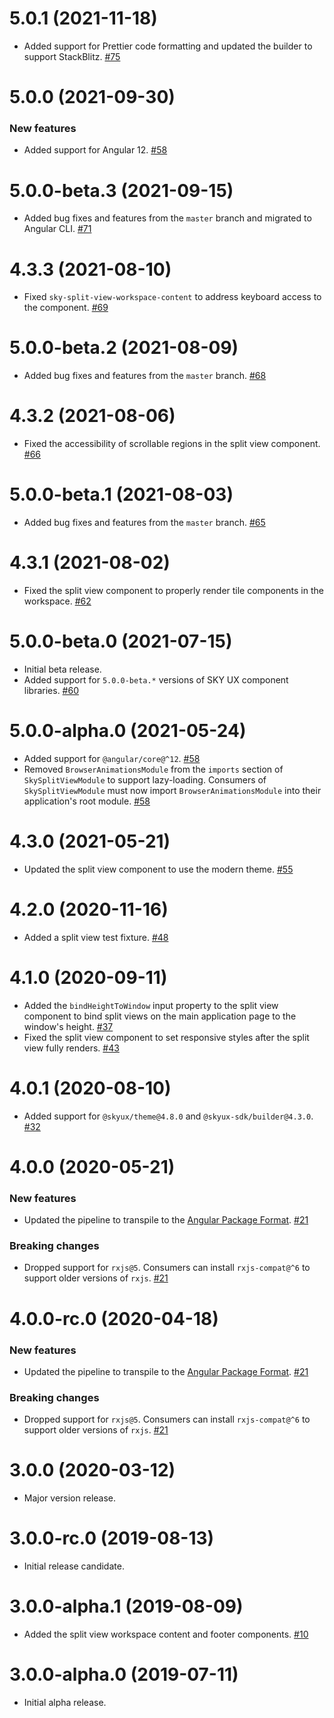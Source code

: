 # 5.0.1 (2021-11-18)

- Added support for Prettier code formatting and updated the builder to support StackBlitz. [#75](https://github.com/blackbaud/skyux-split-view/pull/75)

# 5.0.0 (2021-09-30)

### New features

- Added support for Angular 12. [#58](https://github.com/blackbaud/skyux-split-view/pull/58)

# 5.0.0-beta.3 (2021-09-15)

- Added bug fixes and features from the `master` branch and migrated to Angular CLI. [#71](https://github.com/blackbaud/skyux-split-view/pull/71)

# 4.3.3 (2021-08-10)

- Fixed `sky-split-view-workspace-content` to address keyboard access to the component. [#69](https://github.com/blackbaud/skyux-split-view/pull/69)

# 5.0.0-beta.2 (2021-08-09)

- Added bug fixes and features from the `master` branch. [#68](https://github.com/blackbaud/skyux-split-view/pull/68)

# 4.3.2 (2021-08-06)

- Fixed the accessibility of scrollable regions in the split view component. [#66](https://github.com/blackbaud/skyux-split-view/pull/66)

# 5.0.0-beta.1 (2021-08-03)

- Added bug fixes and features from the `master` branch. [#65](https://github.com/blackbaud/skyux-split-view/pull/65)

# 4.3.1 (2021-08-02)

- Fixed the split view component to properly render tile components in the workspace. [#62](https://github.com/blackbaud/skyux-split-view/pull/62)

# 5.0.0-beta.0 (2021-07-15)

- Initial beta release.
- Added support for `5.0.0-beta.*` versions of SKY UX component libraries. [#60](https://github.com/blackbaud/skyux-split-view/pull/60)

# 5.0.0-alpha.0 (2021-05-24)

- Added support for `@angular/core@^12`. [#58](https://github.com/blackbaud/skyux-split-view/pull/58)
- Removed `BrowserAnimationsModule` from the `imports` section of `SkySplitViewModule` to support lazy-loading. Consumers of `SkySplitViewModule` must now import `BrowserAnimationsModule` into their application's root module. [#58](https://github.com/blackbaud/skyux-split-view/pull/58)

# 4.3.0 (2021-05-21)

- Updated the split view component to use the modern theme. [#55](https://github.com/blackbaud/skyux-split-view/pull/55)

# 4.2.0 (2020-11-16)

- Added a split view test fixture. [#48](https://github.com/blackbaud/skyux-split-view/pull/48)

# 4.1.0 (2020-09-11)

- Added the `bindHeightToWindow` input property to the split view component to bind split views on the main application page to the window's height. [#37](https://github.com/blackbaud/skyux-split-view/pull/37)
- Fixed the split view component to set responsive styles after the split view fully renders. [#43](https://github.com/blackbaud/skyux-split-view/pull/43)

# 4.0.1 (2020-08-10)

- Added support for `@skyux/theme@4.8.0` and `@skyux-sdk/builder@4.3.0`. [#32](https://github.com/blackbaud/skyux-split-view/pull/32)

# 4.0.0 (2020-05-21)

### New features

- Updated the pipeline to transpile to the [Angular Package Format](https://docs.google.com/document/d/1CZC2rcpxffTDfRDs6p1cfbmKNLA6x5O-NtkJglDaBVs/preview). [#21](https://github.com/blackbaud/skyux-split-view/pull/21)

### Breaking changes

- Dropped support for `rxjs@5`. Consumers can install `rxjs-compat@^6` to support older versions of `rxjs`. [#21](https://github.com/blackbaud/skyux-split-view/pull/21)

# 4.0.0-rc.0 (2020-04-18)

### New features

- Updated the pipeline to transpile to the [Angular Package Format](https://docs.google.com/document/d/1CZC2rcpxffTDfRDs6p1cfbmKNLA6x5O-NtkJglDaBVs/preview). [#21](https://github.com/blackbaud/skyux-split-view/pull/21)

### Breaking changes

- Dropped support for `rxjs@5`. Consumers can install `rxjs-compat@^6` to support older versions of `rxjs`. [#21](https://github.com/blackbaud/skyux-split-view/pull/21)

# 3.0.0 (2020-03-12)

- Major version release.

# 3.0.0-rc.0 (2019-08-13)

- Initial release candidate.

# 3.0.0-alpha.1 (2019-08-09)

- Added the split view workspace content and footer components. [#10](https://github.com/blackbaud/skyux-split-view/pull/10)

# 3.0.0-alpha.0 (2019-07-11)

- Initial alpha release.

